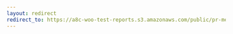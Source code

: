 ```yaml
---
layout: redirect
redirect_to: https://a8c-woo-test-reports.s3.amazonaws.com/public/pr-merge/39362/api/index.html
---
```

